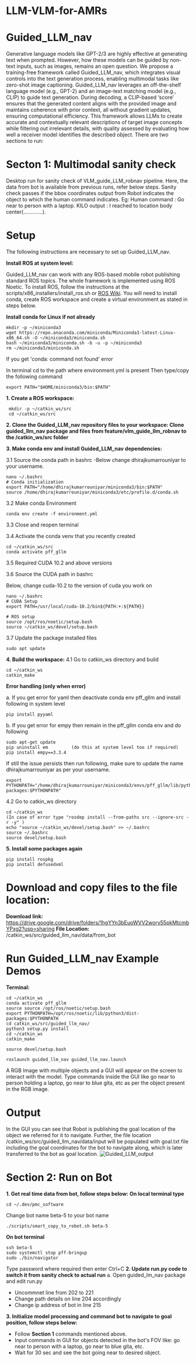 # LLM-VLM-for-AMRs

# Guided_LLM_nav

Generative language models like GPT-2/3 are highly effective at generating text when prompted. However, how these models can be guided by non-text inputs, such as images, remains an open question. We propose a training-free framework called Guided_LLM_nav, which integrates visual controls into the text generation process, enabling multimodal tasks like zero-shot image captioning. Guided_LLM_nav leverages an off-the-shelf language model (e.g., GPT-2) and an image-text matching model (e.g., CLIP) to guide text generation. During decoding, a CLIP-based ‘score’ ensures that the generated content aligns with the provided image and maintains coherence with prior context, all without gradient updates, ensuring computational efficiency. This framework allows LLMs to create accurate and contextually relevant descriptions of target image concepts while filtering out irrelevant details, with quality assessed by evaluating how well a receiver model identifies the described object.
There are two sections to run:
# Secton 1: Multimodal sanity check
Desktop run for sanity check of VLM_guide_LLM_robnav pipeline. Here, the data from bot is available from previous runs, refer below steps. Sanity check passes if the bbox coordinates output from Robot indicates the object to which the human command indicates.
Eg: 
Human command : Go near to person with a laptop.
KILO output : I reached to location body center(.............).

# Setup

The following instructions are necessary to set up Guided_LLM_nav.

**Install ROS at system level:**

Guided_LLM_nav can work with any ROS-based mobile robot publishing standard ROS topics. The whole framework is implemented using ROS Noetic. To install ROS, follow the instructions at the scripts/x86_installers/install_ros.sh or [ROS Wiki](http://wiki.ros.org/ROS/Installation). You will need to install conda, create ROS workspace and create a virtual environment as stated in steps below.

**Install conda for Linux if not already**
```shell
mkdir -p ~/miniconda3
wget https://repo.anaconda.com/miniconda/Miniconda3-latest-Linux-x86_64.sh -O ~/miniconda3/miniconda.sh
bash ~/miniconda3/miniconda.sh -b -u -p ~/miniconda3
rm ~/miniconda3/miniconda.sh
``` 
If you get 'conda: command not found' error

In terminal cd to the path where environment.yml is present Then type/copy the following command
```shell
export PATH="$HOME/miniconda3/bin:$PATH"
``` 
**1. Create a ROS workspace:**
```shell
 mkdir -p ~/catkin_ws/src
 cd ~/catkin_ws/src
```
**2. Clone the Guided_LLM_nav repository files to your workspace: Clone guided_llm_nav package and files from feature/vlm_guide_llm_robnav to the /catkin_ws/src folder**

**3. Make conda env and install Guided_LLM_nav dependencies:** 

3.1 Source the conda path in bashrc -Below change dhirajkumarrouniyar to your username.
```shell
nano ~/.bashrc
# Conda initialization
export PATH="/home/dhirajkumarrouniyar/miniconda3/bin:$PATH"
source /home/dhirajkumarrouniyar/miniconda3/etc/profile.d/conda.sh
```
3.2 Make conda Environment
```shell
conda env create -f environment.yml
```
3.3 Close and reopen terminal

3.4 Activate the conda venv that you recently created
```shell
cd ~/catkin_ws/src
conda activate pff_gllm
```
3.5 Required CUDA 10.2 and above versions

3.6 Source the CUDA path in bashrc

Below, change cuda-10.2 to the version of cuda you work on
```shell
nano ~/.bashrc
# CUDA Setup 
export PATH=/usr/local/cuda-10.2/bin${PATH:+:${PATH}}

# ROS setup
source /opt/ros/noetic/setup.bash
source ~/catkin_ws/devel/setup.bash
```
3.7 Update the package installed files
```shell
sudo apt update
```
**4. Build the workspace:**
4.1 Go to catkin_ws directory and build
```shell
cd ~/catkin_ws
catkin_make
```
**Error handling (only when error)**

a. If you get error for yaml then deactivate conda env pff_gllm and install following in system level
```shell
pip install pyyaml
```
b. If you get error for empy then remain in the pff_gllm conda env and do following
```shell
sudo apt-get update
pip uninstall em         (do this at system level too if required)
pip install empy==3.3.4
```
If still the issue persists then run following, make sure to update the name dhirajkumarrouniyar as per your username.
```shell
export PYTHONPATH="/home/dhirajkumarrouniyar/miniconda3/envs/pff_gllm/lib/python3.9/site-packages:$PYTHONPATH"
```
4.2 Go to catkin_ws directory
```shell
cd ~/catkin_ws
(In case of error type "rosdep install --from-paths src --ignore-src -r -y" )
echo "source ~/catkin_ws/devel/setup.bash" >> ~/.bashrc
source ~/.bashrc
source devel/setup.bash
```
**5. Install some packages again**
```shell
pip install rospkg
pip install defusedxml
```
# Download and copy files to the file location:
**Download link:**
https://drive.google.com/drive/folders/1hgYYn3bEuoWVV2wory55pkMtcmbYPxg2?usp=sharing
**File Location:**
/catkin_ws/src/guided_llm_nav/data/from_bot

# Run Guided_LLM_nav Example Demos

**Terminal:**
```shell
cd ~/catkin_ws
conda activate pff_gllm
source source /opt/ros/noetic/setup.bash
export PYTHONPATH=/opt/ros/noetic/lib/python3/dist-packages:$PYTHONPATH
cd catkin_ws/src/guided_llm_nav/
python3 setup.py install
cd ~/catkin_ws
catkin_make
     
source devel/setup.bash
```
```shell
roslaunch guided_llm_nav guided_llm_nav.launch
```
A RGB Image with multiple objects and a GUI will appear on the screen to interact with the model. 
Type commands inside the GUI like go near to person holding a laptop, go near to blue gita, etc as per the object present in the RGB image.

# Output
In the GUI you can see that Robot is publishing the goal location of the object we referred for it to navigate.
Further, the file location /catkin_ws/src/guided_llm_nav/data/input will be populated with goal.txt file including the goal coordinates for the bot to navigate along, which is later transferred to the bot as goal location.
![Guided_LLM_output](https://github.com/user-attachments/assets/22493387-de7b-41bf-abf6-4fe695311884)



# Section 2: Run on Bot
**1. Get real time data from bot, follow steps below:**
**On local terminal type**
```shell
cd ~/.dev/pmc_software
```
Change bot name beta-5 to your bot name 
```shell
./scripts/smart_copy_to_robot.sh beta-5 
```
**On bot terminal**
```shell
ssh beta-5
sudo systemctl stop pff-bringup
sudo ./bin/navigator
```
Type password where required then enter Ctrl+C
**2. Update run.py code to switch it from sanity check to actual run**
a. Open guided_lm_nav package and edit run.py
- Uncommnet line from 202 to 221
- Change path details on line 204 accordingly
- Change ip address of bot in line 215

**3. Initialize model processing and command bot to navigate to goal position, follow steps below:**
- Follow **Section 1** commands mentioned above.
- Input commands in GUI for objects detected in the bot's FOV like: go near to person with a laptop, go near to blue gita, etc.
- Wait for 30 sec and see the bot going near to desired object.
